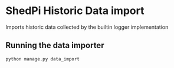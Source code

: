 # ShedPi Historic Data import

Imports historic data collected by the builtin logger implementation

## Running the data importer

```shell
python manage.py data_import
```
